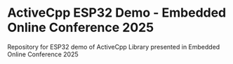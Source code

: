 # ActiveCpp ESP32 Demo - Embedded Online Conference 2025

Repository for ESP32 demo of ActiveCpp Library presented in Embedded Online Conference 2025
